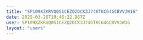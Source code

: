 ```yaml
---
title: "SP109XZKRVQ0S1CEZQ2DCK3J746TKC64GCBVVJW16"
date: 2025-03-20T10:46:22.967Z
user: SP109XZKRVQ0S1CEZQ2DCK3J746TKC64GCBVVJW16
layout: "users"
---
```

    